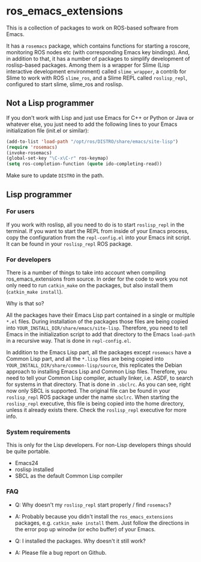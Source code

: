 ros_emacs_extensions
====================

This is a collection of packages to work on ROS-based software from Emacs.

It has a ```rosemacs``` package, which contains functions for starting a roscore,
monitoring ROS nodes etc (with corresponding Emacs key bindings).
And, in addition to that, it has a number of packages to simplify
development of roslisp-based packages. Among them is
a wrapper for Slime (Lisp interactive development environment) called ```slime_wrapper```,
a contrib for Slime to work with ROS ```slime_ros```,
and a Slime REPL called ```roslisp_repl```, configured to start slime, slime_ros and roslisp.


## Not a Lisp programmer

If you don't work with Lisp and just use Emacs for C++ or Python or Java or whatever else,
you just need to add the following lines to your Emacs initialization file (init.el or similar):

```lisp
(add-to-list 'load-path "/opt/ros/DISTRO/share/emacs/site-lisp")
(require 'rosemacs)
(invoke-rosemacs)
(global-set-key "\C-x\C-r" ros-keymap)
(setq ros-completion-function (quote ido-completing-read))
```

Make sure to update ```DISTRO``` in the path.

## Lisp programmer

### For users

If you work with roslisp, all you need to do is to start ```roslisp_repl``` in the terminal.
If you want to start the REPL from inside of your Emacs process, copy the configuration
from the ```repl-config.el``` into your Emacs init script.
It can be found in your ```roslisp_repl``` ROS package.

### For developers

There is a number of things to take into account when compiling ros_emacs_extensions from source.
In order for the code to work you not only need to run ```catkin_make``` on the packages,
but also install them (```catkin_make install```).

Why is that so?

All the packages have their Emacs Lisp part contained in a single or multiple ```*.el``` files.
During installation of the packages those files are being copied
into ```YOUR_INSTALL_DIR/share/emacs/site-lisp```. Therefore, you need to tell Emacs
in the initialization script to add that directory to the Emacs ```load-path```
in a recursive way. That is done in ```repl-config.el```.

In addition to the Emacs Lisp part, all the packages except ```rosemacs```
have a Common Lisp part, and all the ```*.lisp``` files are being copied into
```YOUR_INSTALL_DIR/share/common-lisp/source```,
this replicates the Debian approach to installing Emacs Lisp and Common Lisp files.
Therefore, you need to tell your Common Lisp compiler, actually linker, i.e. ASDF,
to search for systems in that directory. That is done in ```.sbclrc```.
As you can see, right now only SBCL is supported.
The original file can be found in your ```roslisp_repl``` ROS package under the name ```sbclrc```.
When starting the ```roslisp_repl``` executive, this file is being copied into the home directory,
unless it already exists there. Check the ```roslisp_repl``` executive for more info.

### System requirements

This is only for the Lisp developers.
For non-Lisp developers things should be quite portable.

* Emacs24
* roslisp installed
* SBCL as the default Common Lisp compiler


### FAQ

* Q: Why doesn't my ```roslisp_repl``` start properly / find ```rosemacs```?
* A: Probably because you didn't install the ```ros_emacs_extensions``` packages,
e.g. ```catkin_make install``` them.
Just follow the directions in the error pop up winodw (or echo buffer) of your Emacs.


* Q: I installed the packages. Why doesn't it still work?
* A: Please file a bug report on Github.
